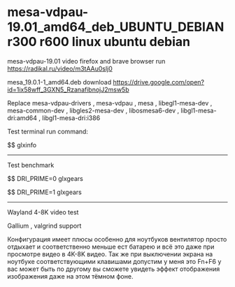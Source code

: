 # mesa-vdpau-19.01_amd64_deb_UBUNTU_DEBIAN r300 r600 linux ubuntu debian
mesa-vdpau-19.01 video firefox and brave browser run https://radikal.ru/video/m3tAAu0slj0

mesa_19.0.1-1_amd64.deb download https://drive.google.com/open?id=1ix58wff_3GXN5_RzanafibnojJ2msw5b

Replace mesa-vdpau-drivers , mesa-vdpau , mesa , libegl1-mesa-dev , mesa-common-dev , libgles2-mesa-dev , libosmesa6-dev , libgl1-mesa-dri:amd64 , libgl1-mesa-dri:i386

Test terminal run command:

$$ glxinfo
_________________________________________________________________________

Test benchmark 

$$ DRI_PRIME=0 glxgears

$$ DRI_PRIME=1 glxgears

_________________________________________________________________________

Wayland 4-8K video test

Gallium , valgrind support

Конфигурация имеет плюсы особенно для ноутбуков вентилятор просто отдыхает и соответственно меньше ест батарею и всё это даже при просмотре видео в 4K-8K видео. Так же при выключении экрана на ноутбуке соответствующими клавишами допустим у меня это Fn+F6 у вас может быть по другому вы сможете увидеть эффект отображения изображения даже на этом тёмном фоне.
